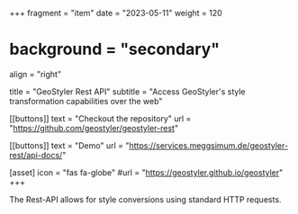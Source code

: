 +++
fragment = "item"
date = "2023-05-11"
weight = 120
# background = "secondary"
align = "right"

title = "GeoStyler Rest API"
subtitle = "Access GeoStyler's style transformation capabilities over the web"

[[buttons]]
    text = "Checkout the repository"
    url = "https://github.com/geostyler/geostyler-rest"

[[buttons]]
    text = "Demo"
    url = "https://services.meggsimum.de/geostyler-rest/api-docs/"


[asset]
    icon = "fas fa-globe"
    #url = "https://geostyler.github.io/geostyler"
+++

The Rest-API allows for style conversions using standard HTTP requests.
